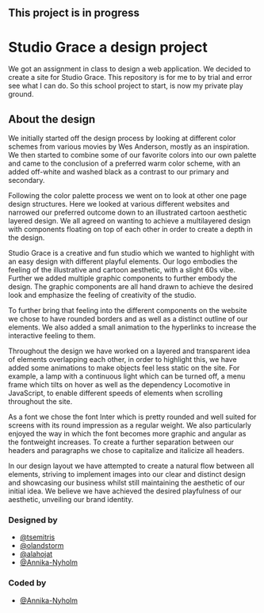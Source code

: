 ## This project is in progress

# Studio Grace a design project

We got an assignment in class to design a web application. We decided to create a site for Studio Grace.
This repository is for me to by trial and error see what I can do. So this school project to start, is now my private play ground.



## About the design

We initially started off the design process by looking at different color schemes from various movies by Wes Anderson, mostly as an inspiration. We then started to combine some of our favorite colors into our own palette and came to the conclusion of a preferred warm color scheme, with an added off-white and washed black as a contrast to our primary and secondary.

Following the color palette process we went on to look at other one page design structures. Here we looked at various different websites and narrowed our preferred outcome down to an illustrated cartoon aesthetic layered design. We all agreed on wanting to achieve a multilayered design with components floating on top of each other in order to create a depth in the design.

Studio Grace is a creative and fun studio which we wanted to highlight with an easy design with different playful elements. Our logo embodies the feeling of the illustrative and cartoon aesthetic, with a slight 60s vibe. Further we added multiple graphic components to further embody the design. The graphic components are all hand drawn to achieve the desired look and emphasize the feeling of creativity of the studio.

To further bring that feeling into the different components on the website we chose to have rounded borders and as well as a distinct outline of our elements. We also added a small animation to the hyperlinks to increase the interactive feeling to them.

Throughout the design we have worked on a layered and transparent idea of elements overlapping each other, in order to highlight this, we have added some animations to make objects feel less static on the site. For example, a lamp with a continuous light which can be turned off, a menu frame which tilts on hover as well as the dependency Locomotive in JavaScript, to enable different speeds of elements when scrolling throughout the site.

As a font we chose the font Inter which is pretty rounded and well suited for screens with its round impression as a regular weight. We also particularly enjoyed the way in which the font becomes more graphic and angular as the fontweight increases. To create a further separation between our headers and paragraphs we chose to capitalize and italicize all headers.

In our design layout we have attempted to create a natural flow between all elements, striving to implement images into our clear and distinct design and showcasing our business whilst still maintaining the aesthetic of our initial idea. We believe we have achieved the desired playfulness of our aesthetic, unveiling our brand identity.

### Designed by

- [@tsemitris](https://github.com/tsemitris)
- [@olandstorm](https://github.com/olandstorm)
- [@alahojat](https://www.github.com/alahojat)
- [@Annika-Nyholm](https://github.com/Annika-Nyholm)

### Coded by

- [@Annika-Nyholm](https://github.com/Annika-Nyholm)


